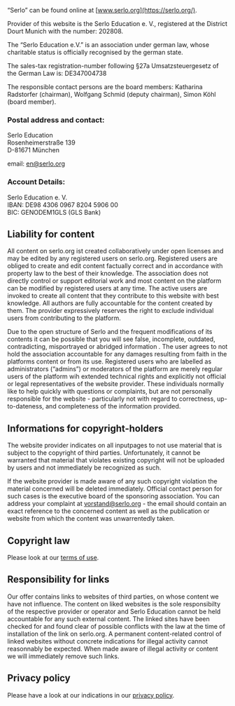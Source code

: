 “Serlo” can be found online at [www.serlo.org](https://serlo.org/).

Provider of this website is the Serlo Education e. V., registered at the District Dourt Munich with the number: 202808.

The “Serlo Education e.V.” is an association under german law, whose charitable status is officially recognised by the german state.

The sales-tax registration-number following §27a Umsatzsteuergesetz of the German Law is: DE347004738

The responsible contact persons are the board members: Katharina Radstorfer (chairman), Wolfgang Schmid (deputy chairman), Simon Köhl (board member).

### Postal address and contact:

Serlo Education<br>
Rosenheimerstraße 139<br>
D-81671 München

email: [en@serlo.org](mailto:en@serlo.org)

### Account Details:

Serlo Education e. V.<br>
IBAN: DE98 4306 0967 8204 5906 00<br>
BIC: GENODEM1GLS (GLS Bank)

## Liability for content

All content on serlo.org ist created collaboratively under open licenses and may be edited by any registered users on serlo.org. Registered users are obliged to create and edit content factually correct and in accordance with property law to the best of their knowledge. The association does not directly control or support editorial work and most content on the platform can be modified by registered users at any time. The active users are invoked to create all content that they contribute to this website with best knowledge. All authors are fully accountable for the content created by them. The provider expressively reserves the right to exclude individual users from contributing to the platform.

Due to the open structure of Serlo and the frequent modifications of its contents it can be possible that you will see false, incomplete, outdated, contradicting, misportrayed or abridged information . The user agrees to not hold the association accountable for any damages resulting from faith in the platforms content or from its use. Registered users who are labelled as administrators (“admins”) or moderators of the platform are merely regular users of the platform wih extended technical rights and explicitly not official or legal representatives of the website provider. These individuals normally like to help quickly with questions or complaints, but are not personally responsible for the website - particularly not with regard to correctness, up-to-dateness, and completeness of the information provided.

## Informations for copyright-holders

The website provider indicates on all inputpages to not use material that is subject to the copyright of third parties. Unfortunately, it cannot be warranted that material that violates existing copyright will not be uploaded by users and not immediately be recognized as such.

If the website provider is made aware of any such copyright violation the material concerned will be deleted immediately. Official contact person for such cases is the executive board of the sponsoring association. You can address your complaint at [vorstand@serlo.org](mailto:vorstand@serlo.org) - the email should contain an exact reference to the concerned content as well as the publication or website from which the content was unwarrentedly taken.

## Copyright law

Please look at our [terms of use](https://en.serlo.org/terms).

## Responsibility for links

Our offer contains links to websites of third parties, on whose content we have not influence. The content on liked websites is the sole responsibilty of the respective provider or operator and Serlo Education cannot be held accountable for any such external content. The linked sites have been checked for and found clear of possible conflicts with the law at the time of installation of the link on serlo.org. A permanent content-related control of linked websites without concrete indications for illegal activity cannot reasonnably be expected. When made aware of illegal activity or content we will immediately remove such links.

## Privacy policy

Please have a look at our indications in our [privacy policy](https://en.serlo.org/privacy).
